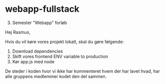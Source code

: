 # webapp-fullstack
3. Semester "Webapp" forløb

Hej Rasmus,

Hvis du vil køre vores projekt lokalt, skal du gøre følgende:

1. Download dependencies
2. Skift vores frontend ENV variable to production
3. Kør app.js med node

De steder i koden hvor vi ikke har kommenteret hvem der har lavet hvad, har alle gruppens medlemmer kodet den del sammen.
